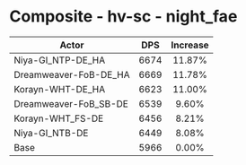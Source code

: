 # Composite - hv-sc - night_fae
| Actor | DPS | Increase |
|---|:---:|:---:|
|Niya-GI_NTP-DE_HA|6674|11.87%|
|Dreamweaver-FoB-DE_HA|6669|11.78%|
|Korayn-WHT-DE_HA|6623|11.00%|
|Dreamweaver-FoB_SB-DE|6539|9.60%|
|Korayn-WHT_FS-DE|6456|8.21%|
|Niya-GI_NTB-DE|6449|8.08%|
|Base|5966|0.00%|
